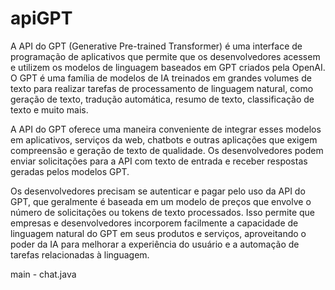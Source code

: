 # apiGPT
A API do GPT (Generative Pre-trained Transformer) é uma interface de programação de aplicativos que permite que os desenvolvedores acessem e utilizem os modelos de linguagem baseados em GPT criados pela OpenAI. O GPT é uma família de modelos de IA treinados em grandes volumes de texto para realizar tarefas de processamento de linguagem natural, como geração de texto, tradução automática, resumo de texto, classificação de texto e muito mais.

A API do GPT oferece uma maneira conveniente de integrar esses modelos em aplicativos, serviços da web, chatbots e outras aplicações que exigem compreensão e geração de texto de qualidade. Os desenvolvedores podem enviar solicitações para a API com texto de entrada e receber respostas geradas pelos modelos GPT.

Os desenvolvedores precisam se autenticar e pagar pelo uso da API do GPT, que geralmente é baseada em um modelo de preços que envolve o número de solicitações ou tokens de texto processados. Isso permite que empresas e desenvolvedores incorporem facilmente a capacidade de linguagem natural do GPT em seus produtos e serviços, aproveitando o poder da IA para melhorar a experiência do usuário e a automação de tarefas relacionadas à linguagem.

main - chat.java 
